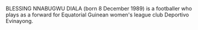 BLESSING NNABUGWU DIALA (born 8 December 1989) is a footballer who plays as a forward for Equatorial Guinean women's league club Deportivo Evinayong.
